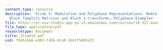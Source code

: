 ```yaml
---
content_type: resource
description: 'Slide 5: Modulation and Polyphase Representations: Noble Identities;
  Block Toeplitz Matrices and Block z-transforms; Polyphase Examples'
file: https://ol-ocw-studio-app-qa.s3.amazonaws.com/courses/18-327-wavelets-filter-banks-and-applications-spring-2003/78a5cba6ed01f45bdca93d41f5885af2_Slides5.pdf
file_type: application/pdf
resourcetype: Document
title: Slides5.pdf
uid: 78a5cba6-ed01-f45b-dca9-3d41f5885af2
---
```

